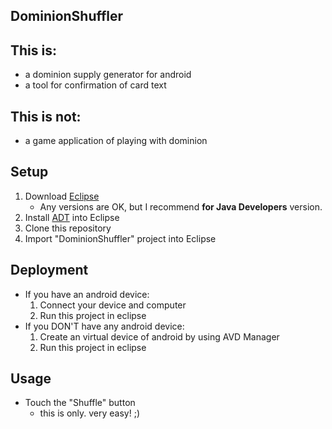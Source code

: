DominionShuffler
---

## This is:
- a dominion supply generator for android
- a tool for confirmation of card text

## This is not:
- a game application of playing with dominion

## Setup
1. Download [Eclipse](https://eclipse.org/downloads/)
    - Any versions are OK, but I recommend **for Java Developers** version.
2. Install [ADT](http://developer.android.com/sdk/installing/installing-adt.html) into Eclipse
3. Clone this repository
4. Import "DominionShuffler" project into Eclipse

## Deployment
- If you have an android device:
    1. Connect your device and computer
    2. Run this project in eclipse
- If you DON'T have any android device:
    1. Create an virtual device of android by using AVD Manager
    2. Run this project in eclipse

## Usage
- Touch the "Shuffle" button
    + this is only. very easy! ;)

